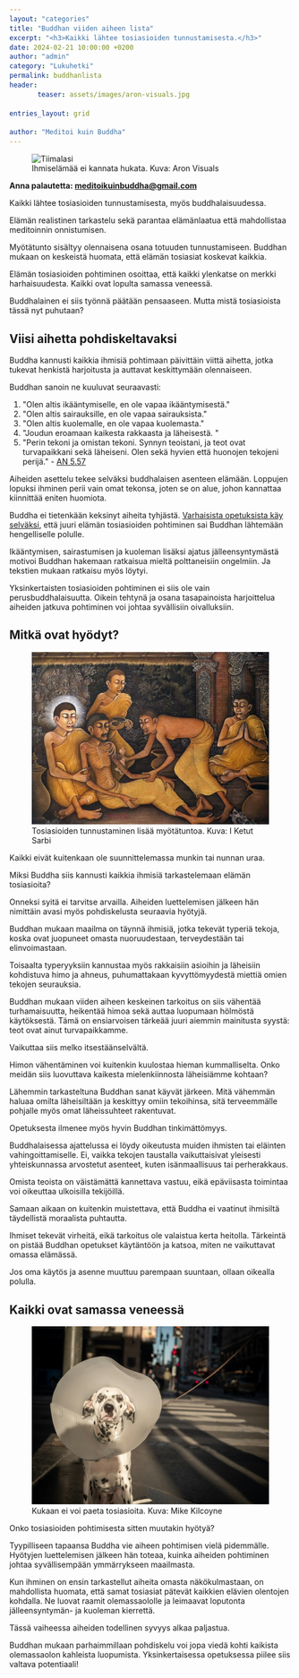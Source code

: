 ```yaml
---
layout: "categories"
title: "Buddhan viiden aiheen lista"
excerpt: "<h3>Kaikki lähtee tosiasioiden tunnustamisesta.</h3>"
date: 2024-02-21 10:00:00 +0200
author: "admin"
category: "Lukuhetki"
permalink: buddhanlista
header:  
       teaser: assets/images/aron-visuals.jpg

entries_layout: grid

author: "Meditoi kuin Buddha"
---
```


<figure>
<img src="assets/images/aron-visuals.jpg" alt="Tiimalasi">
<figcaption> Ihmiselämää ei kannata hukata. Kuva: Aron Visuals</figcaption>
</figure>

<b> Anna palautetta: meditoikuinbuddha@gmail.com</b>

Kaikki lähtee tosiasioiden tunnustamisesta, myös buddhalaisuudessa.

Elämän realistinen tarkastelu sekä parantaa elämänlaatua että mahdollistaa meditoinnin onnistumisen. 

Myötätunto sisältyy olennaisena osana totuuden tunnustamiseen. Buddhan mukaan on keskeistä huomata, että elämän tosiasiat koskevat kaikkia. 

Elämän tosiasioiden pohtiminen osoittaa, että kaikki ylenkatse on merkki harhaisuudesta. Kaikki ovat lopulta samassa veneessä.

Buddhalainen ei siis työnnä päätään pensaaseen. Mutta mistä tosiasioista tässä nyt puhutaan? 

<h2>Viisi aihetta pohdiskeltavaksi</h2>

Buddha kannusti kaikkia ihmisiä pohtimaan päivittäin viittä aihetta, jotka tukevat henkistä harjoitusta ja auttavat keskittymään olennaiseen. 

Buddhan sanoin ne kuuluvat seuraavasti:

1. "Olen altis ikääntymiselle, en ole vapaa ikääntymisestä."
2. "Olen altis sairauksille, en ole vapaa sairauksista." 
3. "Olen altis kuolemalle, en ole vapaa kuolemasta."
4. "Joudun eroamaan kaikesta rakkaasta ja läheisestä. "
5. "Perin tekoni ja omistan tekoni. Synnyn teoistani, ja teot ovat turvapaikkani sekä läheiseni. Olen sekä hyvien että huonojen tekojeni perijä." - <a href="https://suttacentral.net/an5.57/en/sujato">AN 5.57</a>

Aiheiden asettelu tekee selväksi buddhalaisen asenteen elämään. Loppujen lopuksi ihminen perii vain omat tekonsa, joten se on alue, johon kannattaa kiinnittää eniten huomiota. 

Buddha ei tietenkään keksinyt aiheita tyhjästä. <a href="https://suttacentral.net/mn26/en/sujato">Varhaisista opetuksista käy selväksi</a>, että juuri elämän tosiasioiden pohtiminen sai Buddhan lähtemään hengelliselle polulle. 

Ikääntymisen, sairastumisen ja kuoleman lisäksi ajatus jälleensyntymästä motivoi Buddhan hakemaan ratkaisua mieltä polttaneisiin ongelmiin. Ja tekstien mukaan ratkaisu myös löytyi. 

Yksinkertaisten tosiasioiden pohtiminen ei siis ole vain perusbuddhalaisuutta. Oikein tehtynä ja osana tasapainoista harjoittelua aiheiden jatkuva pohtiminen voi johtaa syvällisiin oivalluksiin.

<h2>Mitkä ovat hyödyt?</h2>

<figure>
<img src="assets/images/sickmonk.jpg" alt="sairas munkki">
<figcaption> Tosiasioiden tunnustaminen lisää myötätuntoa. Kuva: I Ketut Sarbi</figcaption>
</figure>

Kaikki eivät kuitenkaan ole suunnittelemassa munkin tai nunnan uraa. 

Miksi Buddha siis kannusti kaikkia ihmisiä tarkastelemaan elämän tosiasioita?

Onneksi syitä ei tarvitse arvailla. Aiheiden luettelemisen jälkeen hän nimittäin avasi myös pohdiskelusta seuraavia hyötyjä.

Buddhan mukaan maailma on täynnä ihmisiä, jotka tekevät typeriä tekoja, koska ovat juopuneet omasta nuoruudestaan, terveydestään tai elinvoimastaan. 

Toisaalta typeryyksiin kannustaa myös rakkaisiin asioihin ja läheisiin kohdistuva himo ja ahneus, puhumattakaan kyvyttömyydestä miettiä omien tekojen seurauksia.

Buddhan mukaan viiden aiheen keskeinen tarkoitus on siis vähentää turhamaisuutta, heikentää himoa sekä auttaa luopumaan hölmöstä käytöksestä. Tämä on ensiarvoisen tärkeää juuri aiemmin mainitusta syystä: teot ovat ainut turvapaikkamme.

Vaikuttaa siis melko itsestäänselvältä. 

Himon vähentäminen voi kuitenkin kuulostaa hieman kummalliselta. Onko meidän siis luovuttava kaikesta mielenkiinnosta läheisiämme kohtaan?

Lähemmin tarkasteltuna Buddhan sanat käyvät järkeen. Mitä vähemmän haluaa omilta läheisiltään ja keskittyy omiin tekoihinsa, sitä terveemmälle pohjalle myös omat läheissuhteet rakentuvat.

Opetuksesta ilmenee myös hyvin Buddhan tinkimättömyys.

Buddhalaisessa ajattelussa ei löydy oikeutusta muiden ihmisten tai eläinten vahingoittamiselle. Ei, vaikka tekojen taustalla vaikuttaisivat yleisesti yhteiskunnassa arvostetut asenteet, kuten isänmaallisuus tai perherakkaus.

Omista teoista on väistämättä kannettava vastuu, eikä epäviisasta toimintaa voi oikeuttaa ulkoisilla tekijöillä.

Samaan aikaan on kuitenkin muistettava, että Buddha ei vaatinut ihmisiltä täydellistä moraalista puhtautta. 

Ihmiset tekevät virheitä, eikä tarkoitus ole valaistua kerta heitolla. Tärkeintä on pistää Buddhan opetukset käytäntöön ja katsoa, miten ne vaikuttavat omassa elämässä. 

Jos oma käytös ja asenne muuttuu parempaan suuntaan, ollaan oikealla polulla.

<h2>Kaikki ovat samassa veneessä</h2>

<figure>
<img src="assets/images/mike-kilcoyne.jpg" alt="koira">
<figcaption> Kukaan ei voi paeta tosiasioita. Kuva: Mike Kilcoyne</figcaption>
</figure>

Onko tosiasioiden pohtimisesta sitten muutakin hyötyä?

Tyypilliseen tapaansa Buddha vie aiheen pohtimisen vielä pidemmälle. Hyötyjen luettelemisen jälkeen hän toteaa, kuinka aiheiden pohtiminen johtaa syvällisempään ymmärrykseen maailmasta. 

Kun ihminen on ensin tarkastellut aiheita omasta näkökulmastaan, on mahdollista huomata, että samat tosiasiat pätevät kaikkien elävien olentojen kohdalla. Ne luovat raamit olemassaololle ja leimaavat loputonta jälleensyntymän- ja kuoleman kierrettä. 

Tässä vaiheessa aiheiden todellinen syvyys alkaa paljastua.

Buddhan mukaan parhaimmillaan pohdiskelu voi jopa viedä kohti kaikista olemassaolon kahleista luopumista. Yksinkertaisessa opetuksessa piilee siis valtava potentiaali!

 


